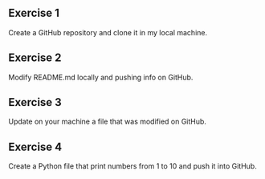 ## Exercise 1
Create a GitHub repository and clone it in my local machine.

## Exercise 2
Modify README.md locally and pushing info on GitHub.

## Exercise 3 
Update on your machine a file that was modified on GitHub.

## Exercise 4 
Create a Python file that print numbers from 1 to 10 and push it into GitHub.